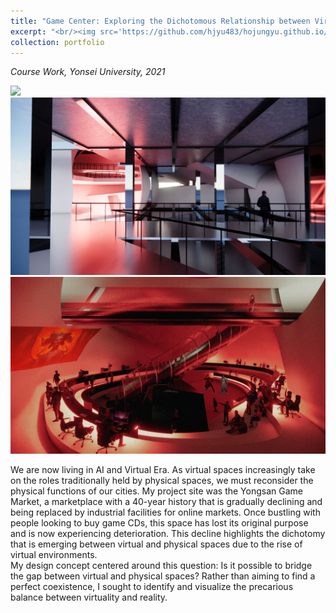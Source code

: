 ```yaml
---
title: "Game Center: Exploring the Dichotomous Relationship between Virtual and Physical Spaces"
excerpt: "<br/><img src='https://github.com/hjyu483/hojungyu.github.io/blob/master/images/game_center.png?raw=true'>"
collection: portfolio
---
```


*Course Work, Yonsei University, 2021* <br>

<img src = 'https://github.com/hjyu483/hojungyu.github.io/blob/master/images/gamecenter-3.png?raw=true'>

<img src = 'https://github.com/hjyu483/hojungyu.github.io/blob/master/images/gamecenter-1.jpg?raw=true'>

<img src = 'https://github.com/hjyu483/hojungyu.github.io/blob/master/images/gamecenter-2.jpg?raw=true'>

We are now living in AI and Virtual Era. As virtual spaces increasingly take on the roles traditionally held by physical spaces, we must reconsider the physical functions of our cities. My project site was the Yongsan Game Market, a marketplace with a 40-year history that is gradually declining and being replaced by industrial facilities for online markets. Once bustling with people looking to buy game CDs, this space has lost its original purpose and is now experiencing deterioration. This decline highlights the dichotomy that is emerging between virtual and physical spaces due to the rise of virtual environments.  <br>
My design concept centered around this question: Is it possible to bridge the gap between virtual and physical spaces? Rather than aiming to find a perfect coexistence, I sought to identify and visualize the precarious balance between virtuality and reality.


<!--이 공간은 한 때 게임 CD를 사려는 사람들로 북적였었지만 현재는 기능을 잃은 체 낙후된 환경을 경험하고 있다. 가상 공간으로 인한 현실 공간의 낙후는 현재 격화되고 있는 가상과 현실의 이분법적인 인지 공간을 시사한다.>